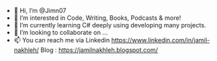 - 👋 Hi, I’m @Jimn07
- 👀 I’m interested in Code, Writing, Books, Podcasts & more!
- 🌱 I’m currently learning C# deeply using developing many projects.
- 💞️ I’m looking to collaborate on ...
- 📫 You can reach me via Linkedin https://www.linkedin.com/in/jamil-nakhleh/
                           Blog : https://jamilnakhleh.blogspot.com/

<!---
Jimn07/Jimn07 is a ✨ special ✨ repository because its `README.md` (this file) appears on your GitHub profile.
You can click the Preview link to take a look at your changes.
--->
